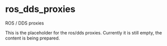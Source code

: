 ros_dds_proxies
===============

ROS / DDS proxies

This is the placeholder for the ros/dds proxies. Currently it is still empty, the content is being prepared.

